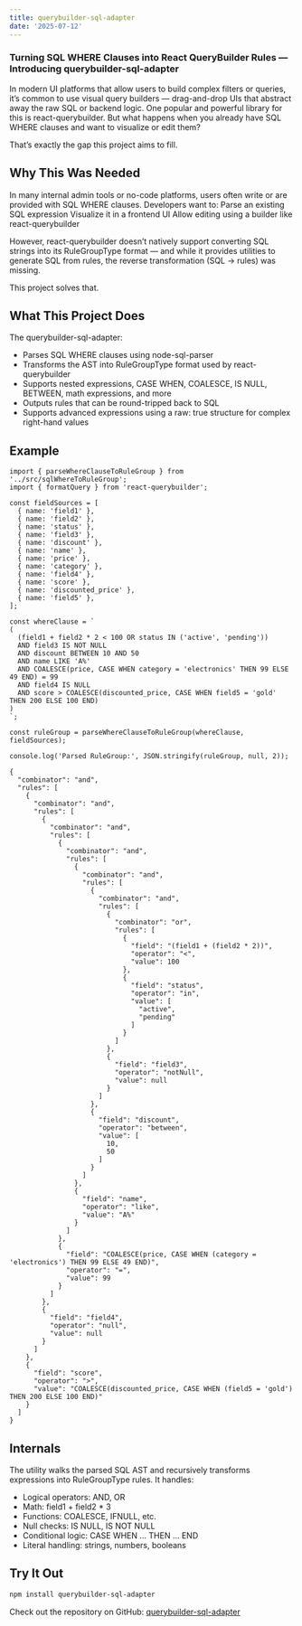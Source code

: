 ```yaml
---
title: querybuilder-sql-adapter
date: '2025-07-12'
---
```


### Turning SQL WHERE Clauses into React QueryBuilder Rules — Introducing querybuilder-sql-adapter

In modern UI platforms that allow users to build complex filters or queries, it’s common to use visual query builders — drag-and-drop UIs that abstract away the raw SQL or backend logic. One popular and powerful library for this is react-querybuilder. But what happens when you already have SQL WHERE clauses and want to visualize or edit them?

That’s exactly the gap this project aims to fill.

## Why This Was Needed

In many internal admin tools or no-code platforms, users often write or are provided with SQL WHERE clauses. Developers want to:
Parse an existing SQL expression
Visualize it in a frontend UI
Allow editing using a builder like react-querybuilder

However, react-querybuilder doesn’t natively support converting SQL strings into its RuleGroupType format — and while it provides utilities to generate SQL from rules, the reverse transformation (SQL → rules) was missing.

This project solves that.

## What This Project Does

The querybuilder-sql-adapter:
 - Parses SQL WHERE clauses using node-sql-parser
 - Transforms the AST into RuleGroupType format used by react-querybuilder
 - Supports nested expressions, CASE WHEN, COALESCE, IS NULL, BETWEEN, math expressions, and more
 - Outputs rules that can be round-tripped back to SQL
 - Supports advanced expressions using a raw: true structure for complex right-hand values

## Example

```
import { parseWhereClauseToRuleGroup } from '../src/sqlWhereToRuleGroup';
import { formatQuery } from 'react-querybuilder';

const fieldSources = [
  { name: 'field1' },
  { name: 'field2' },
  { name: 'status' },
  { name: 'field3' },
  { name: 'discount' },
  { name: 'name' },
  { name: 'price' },
  { name: 'category' },
  { name: 'field4' },
  { name: 'score' },
  { name: 'discounted_price' },
  { name: 'field5' },
];

const whereClause = `
(
  (field1 + field2 * 2 < 100 OR status IN ('active', 'pending'))
  AND field3 IS NOT NULL
  AND discount BETWEEN 10 AND 50
  AND name LIKE 'A%'
  AND COALESCE(price, CASE WHEN category = 'electronics' THEN 99 ELSE 49 END) = 99
  AND field4 IS NULL
  AND score > COALESCE(discounted_price, CASE WHEN field5 = 'gold' THEN 200 ELSE 100 END)
)
`;

const ruleGroup = parseWhereClauseToRuleGroup(whereClause, fieldSources);

console.log('Parsed RuleGroup:', JSON.stringify(ruleGroup, null, 2));

{
  "combinator": "and",
  "rules": [
    {
      "combinator": "and",
      "rules": [
        {
          "combinator": "and",
          "rules": [
            {
              "combinator": "and",
              "rules": [
                {
                  "combinator": "and",
                  "rules": [
                    {
                      "combinator": "and",
                      "rules": [
                        {
                          "combinator": "or",
                          "rules": [
                            {
                              "field": "(field1 + (field2 * 2))",
                              "operator": "<",
                              "value": 100
                            },
                            {
                              "field": "status",
                              "operator": "in",
                              "value": [
                                "active",
                                "pending"
                              ]
                            }
                          ]
                        },
                        {
                          "field": "field3",
                          "operator": "notNull",
                          "value": null
                        }
                      ]
                    },
                    {
                      "field": "discount",
                      "operator": "between",
                      "value": [
                        10,
                        50
                      ]
                    }
                  ]
                },
                {
                  "field": "name",
                  "operator": "like",
                  "value": "A%"
                }
              ]
            },
            {
              "field": "COALESCE(price, CASE WHEN (category = 'electronics') THEN 99 ELSE 49 END)",
              "operator": "=",
              "value": 99
            }
          ]
        },
        {
          "field": "field4",
          "operator": "null",
          "value": null
        }
      ]
    },
    {
      "field": "score",
      "operator": ">",
      "value": "COALESCE(discounted_price, CASE WHEN (field5 = 'gold') THEN 200 ELSE 100 END)"
    }
  ]
}
```

## Internals

The utility walks the parsed SQL AST and recursively transforms expressions into RuleGroupType rules. It handles:
 - Logical operators: AND, OR
 - Math: field1 + field2 * 3
 - Functions: COALESCE, IFNULL, etc.
 - Null checks: IS NULL, IS NOT NULL
 - Conditional logic: CASE WHEN ... THEN ... END
 - Literal handling: strings, numbers, booleans

## Try It Out 

```bash 
npm install querybuilder-sql-adapter
```

Check out the repository on GitHub: [querybuilder-sql-adapter](https://github.com/vinkrish/querybuilder-sql-adapter)
